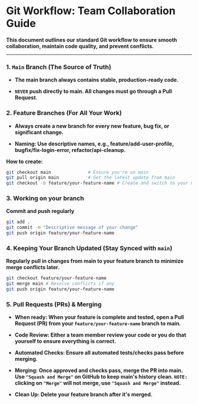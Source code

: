 # Git Workflow: Team Collaboration Guide

**This document outlines our standard Git workflow to ensure smooth collaboration, maintain code quality, and prevent conflicts.**

---

### **1. `Main` Branch (The Source of Truth)**

- **The main branch always contains stable, production-ready code.**

- **`NEVER` push directly to main. All changes must go through a Pull Request.**

### **2. Feature Branches (For All Your Work)**

- **Always create a new branch for every new feature, bug fix, or significant change.**

- **Naming: Use descriptive names, e.g., feature/add-user-profile, bugfix/fix-login-error, refactor/api-cleanup.**

**How to create:**

```bash
git checkout main              # Ensure you're on main
git pull origin main           # Get the latest update from main
git checkout -b feature/your-feature-name # Create and switch to your new branch
```

### **3. Working on your branch**

**Commit and push regularly**

```bash
git add .
git commit -m "Descriptive message of your change"
git push origin feature/your-feature-name
```

### **4. Keeping Your Branch Updated (Stay Synced with `main`)**

**Regularly pull in changes from main to your feature branch to minimize merge conflicts later.**

```bash
git checkout feature/your-feature-name
git merge main # Resolve conflicts if any
git push origin feature/your-feature-name
```

### **5. Pull Requests (PRs) & Merging**

- **When ready: When your feature is complete and tested, open a Pull Request (PR) from your `feature/your-feature-name` branch to main.**

- **Code Review: Either a team member review your code or you do that yourself to ensure everything is correct.**

- **Automated Checks: Ensure all automated tests/checks pass before merging.**

- **Merging: Once approved and checks pass, merge the PR into main. Use `"Squash and Merge"` on GitHub to keep main's history clean. `NOTE:` clicking on `"Merge"` will not merge, use `"Squash and Merge"` instead.**

- **Clean Up: Delete your feature branch after it's merged.**
